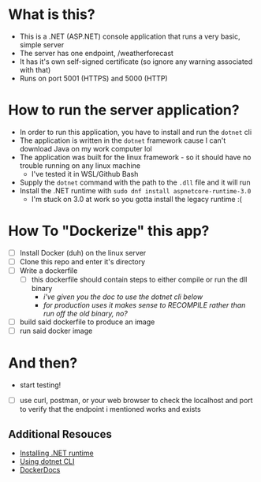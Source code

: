 # What is this?
- This is a .NET (ASP.NET) console application that runs a very basic, simple server
- The server has one endpoint, /weatherforecast
- It has it's own self-signed certificate (so ignore any warning associated with that)
- Runs on port 5001 (HTTPS) and 5000 (HTTP)

# How to run the server application?
- In order to run this application, you have to install and run the `dotnet` cli
- The application is written in the `dotnet` framework cause I can't download Java on my work computer lol
- The application was built for the linux framework - so it should have no trouble running on any linux machine
	- I've tested it in WSL/Github Bash
- Supply the `dotnet` command with the path to the `.dll` file and it will run
- Install the .NET runtime with `sudo dnf install aspnetcore-runtime-3.0`
	- I'm stuck on 3.0 at work so you gotta install the legacy runtime :(

# How To "Dockerize" this app?
- [ ] Install Docker (duh) on the linux server
- [ ] Clone this repo and enter it's directory
- [ ] Write a dockerfile 
	- [ ] this dockerfile should contain steps to either compile or run the dll binary
		- *i've given you the doc to use the dotnet cli below*
		- *for production uses it makes sense to RECOMPILE rather than run off the old binary, no?*
- [ ] build said dockerfile to produce an image
- [ ] run said docker image

# And then?
- start testing!
- [ ] use curl, postman, or your web browser to check the localhost and port to verify that the endpoint i mentioned works and exists

## Additional Resouces
- [Installing .NET runtime](https://learn.microsoft.com/en-us/dotnet/core/install/linux-fedora)
- [Using dotnet CLI](https://learn.microsoft.com/en-us/dotnet/core/tools/dotnet-build)
- [DockerDocs](https://docs.docker.com/get-started/workshop/02_our_app/)

